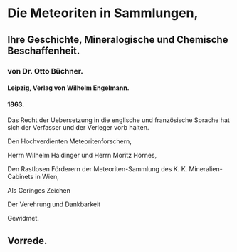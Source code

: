 # Die Meteoriten in Sammlungen,

## Ihre Geschichte, Mineralogische und Chemische Beschaffenheit.

### von Dr. Otto Büchner.

#### Leipzig, Verlag von Wilhelm Engelmann.

#### 1863.

Das Recht der Uebersetzung in die englische und französische Sprache hat sich der Verfasser und der Verleger vorb halten.

Den Hochverdienten Meteoritenforschern,

Herrn Wilhelm Haidinger und Herrn Moritz Hörnes,

Den Rastlosen Förderern der Meteoriten-Sammlung des K. K. Mineralien-Cabinets in Wien,

Als Geringes Zeichen

Der Verehrung und Dankbarkeit

Gewidmet.

## Vorrede.



